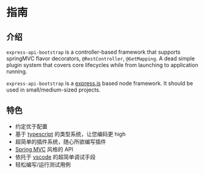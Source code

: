 # 指南

## 介绍

`express-api-bootstrap` is a controller-based framework that supports springMVC flavor decorators, `@RestController`, `@GetMapping`. A dead simple plugin system that covers core lifecycles while from launching to application running.

`express-api-bootstrap` is a [express.js](https://expressjs.com/) based node framework. It should be used in small/medium-sized projects.

## 特色

- 约定优于配置
- 基于 [typescript](http://www.typescriptlang.org/) 的类型系统，让您编码更 high
- 超简单的插件系统，随心所欲编写插件
- [Spring MVC](https://docs.spring.io/spring/docs/current/spring-framework-reference/web.html) 风格的 API
- 依托于 [vscode](https://code.visualstudio.com/) 的超简单调试手段
- 轻松编写/运行测试用例
